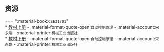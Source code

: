 ## 资源  
=== ":material-book:`CSE31701`"  
    * [教材上册](http://api.xtaoa.com/api/lanzou.php?url=hhttps://cqu-openlib.lanzout.com/ilvQV29n8efc&type=down) - :material-format-quote-open:`自动控制原理` - :material-account:`宋永端` - :material-printer:`机械工业出版社`  
    * [教材下册](http://api.xtaoa.com/api/lanzou.php?url=https://cqu-openlib.lanzout.com/iityf29n8m4j&type=down) - :material-format-quote-open:`自动控制原理` - :material-account:`宋永端` - :material-printer:`机械工业出版社`  